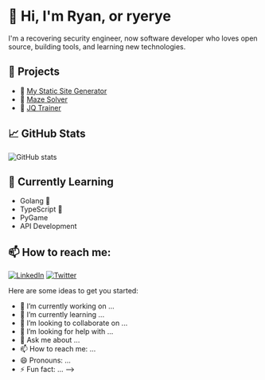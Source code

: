 # 👋 Hi, I'm Ryan, or ryerye

I'm a recovering security engineer, now software developer who loves open source, building tools, and learning new technologies.

## 🔭 Projects
- 🚀 [My Static Site Generator](https://github.com/gingerknight/static_site_generator)
- 🧩 [Maze Solver](https://github.com/gingerknight/maze_solver)
- 🎒 [JQ Trainer](https://github.com/gingerknight/jq_trainer)

## 📈 GitHub Stats
![GitHub stats](https://github-readme-stats.vercel.app/api?username=gingerknight&show_icons=true&theme=radical)

## 🌱 Currently Learning
- Golang 🐹
- TypeScript 🔷
- PyGame
- API Development

## 📫 How to reach me:
[![LinkedIn](https://img.shields.io/badge/-LinkedIn-blue?style=flat&logo=linkedin)](https://www.linkedin.com/in/yourprofile)
[![Twitter](https://img.shields.io/badge/-Twitter-blue?style=flat&logo=twitter)](https://twitter.com/yourhandle)

Here are some ideas to get you started:

- 🔭 I’m currently working on ...
- 🌱 I’m currently learning ...
- 👯 I’m looking to collaborate on ...
- 🤔 I’m looking for help with ...
- 💬 Ask me about ...
- 📫 How to reach me: ...
- 😄 Pronouns: ...
- ⚡ Fun fact: ...
-->
